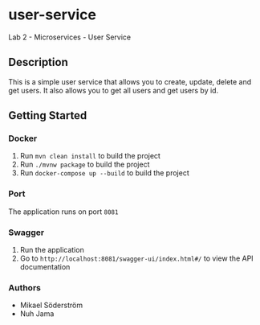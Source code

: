 # user-service
Lab 2 - Microservices - User Service
## Description
This is a simple user service that allows you to create, update, delete and get users. It also allows you to get all users and get users by id.

## Getting Started

### Docker
1. Run `mvn clean install` to build the project
2. Run `./mvnw package` to build the project
3. Run `docker-compose up --build` to build the project

### Port
The application runs on port `8081`

### Swagger
1. Run the application
2. Go to `http://localhost:8081/swagger-ui/index.html#/` to view the API documentation

### Authors
* Mikael Söderström
* Nuh Jama